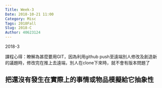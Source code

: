 ```yaml
---
Title: Week-3
Date: 2018-10-21 11:00
Category: Misc
Tags: 2018Fall
Slug: 2018-C
Author: 40623124
---
```


2018-3
<!-- PELICAN_END_SUMMARY -->

課程心得：瞭解為甚麼要用GIT，因為利用github push至遠端別人修改及創造新的議題時，修改完在推上去遠端，別人在clone下來時，就不會有版本問題了

把還沒有發生在實際上的事情或物品模擬給它抽象性
----


